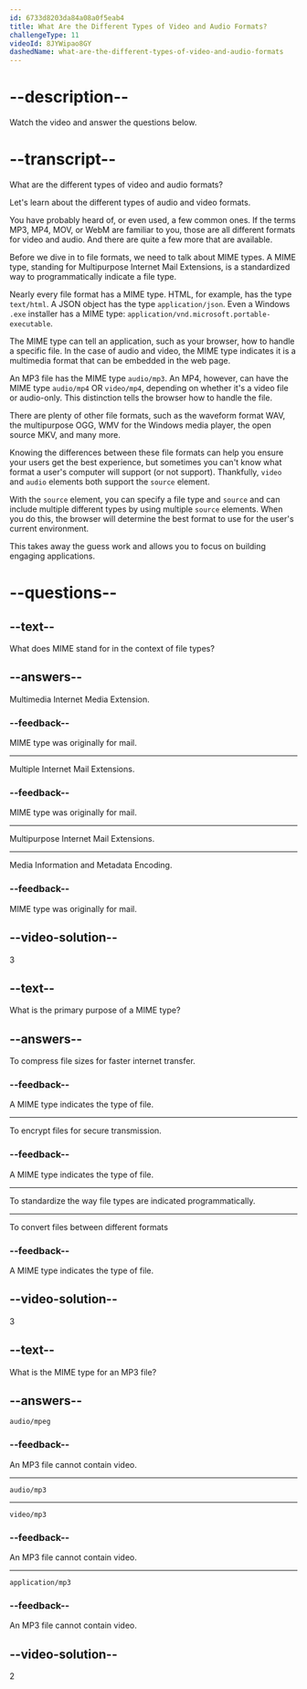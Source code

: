 ```yaml
---
id: 6733d8203da84a08a0f5eab4
title: What Are the Different Types of Video and Audio Formats?
challengeType: 11
videoId: 8JYWipao8GY
dashedName: what-are-the-different-types-of-video-and-audio-formats
---
```


# --description--

Watch the video and answer the questions below.

# --transcript--

What are the different types of video and audio formats?

Let's learn about the different types of audio and video formats.

You have probably heard of, or even used, a few common ones. If the terms MP3, MP4, MOV, or WebM are familiar to you, those are all different formats for video and audio. And there are quite a few more that are available.

Before we dive in to file formats, we need to talk about MIME types. A MIME type, standing for Multipurpose Internet Mail Extensions, is a standardized way to programmatically indicate a file type.

Nearly every file format has a MIME type. HTML, for example, has the type `text/html`. A JSON object has the type `application/json`. Even a Windows `.exe` installer has a MIME type: `application/vnd.microsoft.portable-executable`.

The MIME type can tell an application, such as your browser, how to handle a specific file. In the case of audio and video, the MIME type indicates it is a multimedia format that can be embedded in the web page.

An MP3 file has the MIME type `audio/mp3`. An MP4, however, can have the MIME type `audio/mp4` OR `video/mp4`, depending on whether it's a video file or audio-only. This distinction tells the browser how to handle the file.

There are plenty of other file formats, such as the waveform format WAV, the multipurpose OGG, WMV for the Windows media player, the open source MKV, and many more.

Knowing the differences between these file formats can help you ensure your users get the best experience, but sometimes you can't know what format a user's computer will support (or not support). Thankfully, `video` and `audio` elements both support the `source` element.

With the `source` element, you can specify a file type and `source` and can include multiple different types by using multiple `source` elements. When you do this, the browser will determine the best format to use for the user's current environment.

This takes away the guess work and allows you to focus on building engaging applications.

# --questions--

## --text--

What does MIME stand for in the context of file types?

## --answers--

Multimedia Internet Media Extension.

### --feedback--

MIME type was originally for mail.

---

Multiple Internet Mail Extensions.

### --feedback--

MIME type was originally for mail.

---

Multipurpose Internet Mail Extensions.

---

Media Information and Metadata Encoding.

### --feedback--

MIME type was originally for mail.

## --video-solution--

3

## --text--

What is the primary purpose of a MIME type?

## --answers--

To compress file sizes for faster internet transfer.

### --feedback--

A MIME type indicates the type of file.

---

To encrypt files for secure transmission.

### --feedback--

A MIME type indicates the type of file.

---

To standardize the way file types are indicated programmatically.

---

To convert files between different formats

### --feedback--

A MIME type indicates the type of file.

## --video-solution--

3

## --text--

What is the MIME type for an MP3 file?

## --answers--

`audio/mpeg`

### --feedback--

An MP3 file cannot contain video.

---

`audio/mp3`

---

`video/mp3`

### --feedback--

An MP3 file cannot contain video.

---

`application/mp3`

### --feedback--

An MP3 file cannot contain video.

## --video-solution--

2
